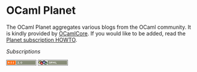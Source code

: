 OCaml Planet
============

The OCaml Planet aggregates various blogs from the OCaml community. It is kindly provided by [OCamlCore](http://www.ocamlcore.com/). If you would like to be added, read the [Planet subscription HOWTO](http://www.ocamlcore.org/planet/).

*Subscriptions*

[![](../img/rss20.png)](http://planet.ocaml.org/rss20.xml) [![](../img/opml.png)](http://planet.ocaml.org/opml.xml)
